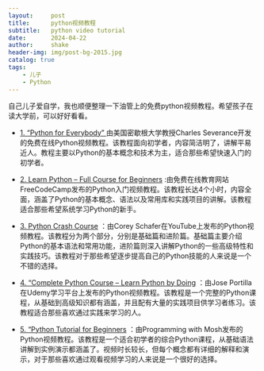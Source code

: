 ```yaml
---
layout:     post
title:      python视频教程
subtitle:   python video tutorial
date:       2024-04-22
author:     shake
header-img: img/post-bg-2015.jpg
catalog: true
tags:
    - 儿子
    - Python
---
```


自己儿子爱自学，我也顺便整理一下油管上的免费python视频教程。希望孩子在读大学前，可以好好看看。

* [1. “Python for Everybody” ](https://www.py4e.com/) 由美国密歇根大学教授Charles Severance开发的免费在线Python视频教程。该教程面向初学者，内容简洁明了，讲解平易近人。教程主要以Python的基本概念和技术为主，适合那些希望快速入门的初学者。

* [2. Learn Python – Full Course for Beginners](https://www.youtube.com/watch?v=rfscVS0vtbw) :由免费在线教育网站FreeCodeCamp发布的Python入门视频教程。该教程长达4个小时，内容全面，涵盖了Python的基本概念、语法以及常用库和实践项目的讲解。该教程适合那些希望系统学习Python的新手。

* [3. Python Crash Course](https://www.youtube.com/watch?v=_OtUca6fRv4) ：由Corey Schafer在YouTube上发布的Python视频教程。该教程分为两个部分，分别是基础篇和进阶篇。基础篇主要介绍Python的基本语法和常用功能，进阶篇则深入讲解Python的一些高级特性和实践技巧。该教程对于那些希望逐步提高自己的Python技能的人来说是一个不错的选择。

* [4. “Complete Python Course – Learn Python by Doing](https://www.udemy.com/course/complete-python-bootcamp/) ：由Jose Portilla在Udemy学习平台上发布的Python视频教程。该教程是一个完整的Python课程，从基础到高级知识都有涵盖，并且配有大量的实践项目供学习者练习。该教程适合那些喜欢通过实践来学习的人。

* [5. “Python Tutorial for Beginners](https://www.youtube.com/watch?v=4F2m91eKmts) ：由Programming with Mosh发布的Python视频教程。该教程是一个适合初学者的综合Python课程，从基础语法讲解到实例演示都涵盖了。视频时长较长，但每个概念都有详细的解释和演示，对于那些喜欢通过观看视频学习的人来说是一个很好的选择。


